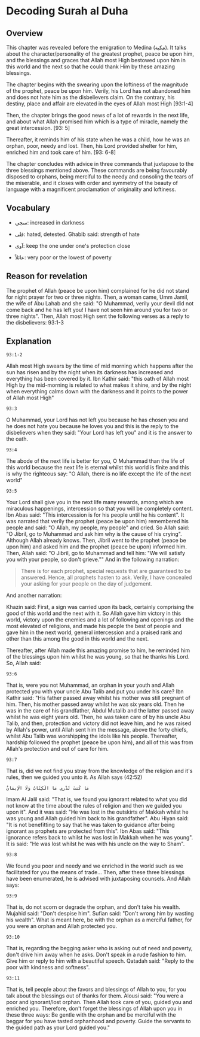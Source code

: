 # Decoding Surah al Duha

## Overview

This chapter was revealed before the emigration to Medina (مكية). It talks about the character/personality of the greatest prophet, peace be upon him, and the blessings and graces that Allah most High bestowed upon him in this world and the next so that he could thank Him by these amazing blessings.

The chapter begins with the swearing upon the loftiness of the magnitude of the prophet, peace be upon him. Verily, his Lord has not abandoned him and does not hate him as the disbelievers claim. On the contrary, his destiny, place and affair are elevated in the eyes of Allah most High [93:1-4]

Then, the chapter brings the good news of a lot of rewards in the next life, and about what Allah promised him which is a type of miracle, namely the great intercession. [93: 5]

Thereafter, it reminds him of his state when he was a child, how he was an orphan, poor, needy and lost. Then, his Lord provided shelter for him, enriched him and took care of him. [93: 6-8]

The chapter concludes with advice in three commands that juxtapose to the three blessings mentioned above. These commands are being favourably disposed to orphans, being merciful to the needy and consoling the tears of the miserable, and it closes with order and symmetry of the beauty of language with a magnificent proclamation of originality and loftiness.

## Vocabulary

- سجى: increased in darkness

- قلى: hated, detested. Ghabib said: strength of hate

- آوى: keep the one under one's protection close

- عائلاً: very poor or the lowest of poverty

## Reason for revelation

The prophet of Allah (peace be upon him) complained for he did not stand for night prayer for two or three nights. Then, a woman came, Umm Jamil, the wife of Abu Lahab and she said: "O Muhammad, verily your devil did not come back and he has left you! I have not seen him around you for two or three nights". Then, Allah most High sent the following verses as a reply to the disbelievers: 93:1-3

## Explanation

```
93:1-2
```

Allah most High swears by the time of mid morning which happens after the sun has risen and by the night when its darkness has increased and everything has been covered by it. Ibn Kathir said: "this oath of Allah most High by the mid-morning is related to what makes it shine, and by the night when everything calms down with the darkness and it points to the power of Allah most High"

```
93:3
```

O Muhammad, your Lord has not left you because he has chosen you and he does not hate you because he loves you and this is the reply to the disbelievers when they said: "Your Lord has left you" and it is the answer to the oath.

```
93:4
```

The abode of the next life is better for you, O Muhammad than the life of this world because the next life is eternal whilst this world is finite and this is why the righteous say: "O Allah, there is no life except the life of the next world"

```
93:5
```

Your Lord shall give you in the next life many rewards, among which are miraculous happenings, intercession so that you will be completely content. Ibn Abas said: "This intercession is for his people until he his content". It was narrated that verily the prophet (peace be upon him) remembered his people and said: "O Allah, my people, my people" and cried. So Allah said: "O Jibril, go to Muhammad and ask him why is the cause of his crying". Although Allah already knows. Then, Jibril went to the prophet (peace be upon him) and asked him and the prophet (peace be upon) informed him. Then, Allah said: "O Jibril, go to Muhammad and tell him: "We will satisfy you with your people, so don't grieve."" And in the following narration: 

> There is for each prophet, special requests that are guaranteed to be answered. Hence, all prophets hasten to ask. Verily, I have concealed your asking for your people on the day of judgement.

And another narration:

Khazin said: First, a sign was carried upon its back, certainly comprising the good of this world and the next with it. So Allah gave him victory in this world, victory upon the enemies and a lot of following and openings and the most elevated of religions, and made his people the best of people and gave him in the next world, general intercession and a praised rank and other than this among the good in this world and the next.

Thereafter, after Allah made this amazing promise to him, he reminded him of the blessings upon him whilst he was young, so that he thanks his Lord. So, Allah said:

```
93:6
```

That is, were you not Muhammad, an orphan in your youth and Allah protected you with your uncle Abu Talib and put you under his care? Ibn Kathir said: "His father passed away whilst his mother was still pregnant of him. Then, his mother passed away whilst he was six years old. Then he was in the care of his grandfather, Abdul Mutalib and the latter passed away whilst he was eight years old. Then, he was taken care of by his uncle Abu Talib, and then, protection and victory did not leave him, and he was raised by Allah's power, until Allah sent him the message, above the forty chiefs, whilst Abu Talib was worshipping the idols like his people. Thereafter, hardship followed the prophet (peace be upon him), and all of this was from Allah's protection and out of care for him.

```
93:7
```

That is, did we not find you stray from the knowledge of the religion and it's rules, then we guided you unto it. As Allah says (42:52)

```
مَا كُنتَ تَدْرِي مَا الْكِتَابُ وَلَا الْإِيمَانُ
```

Imam Al Jalil said: "That is, we found you ignorant related to what you did not know at the time about the rules of religion and then we guided you upon it". And it was said: "He was lost in the outskirts of Makkah whilst he was young and Allah guided him back to his grandfather". Abu Hiyan said: "It is not benefitting to say that he was taken to guidance after being ignorant as prophets are protected from this". Ibn Abas said: "This ignorance refers back to whilst he was lost in Makkah when he was young". It is said: "He was lost whilst he was with his uncle on the way to Sham".

```
93:8
```

We found you poor and needy and we enriched in the world such as we facilitated for you the means of trade... Then, after these three blessings have been enumerated, he is advised with juxtaposing counsels. And Allah says:

```
93:9
```

That is, do not scorn or degrade the orphan, and don't take his wealth. Mujahid said: "Don't despise him". Sufian said: "Don't wrong him by wasting his wealth". What is meant here, be with the orphan as a merciful father, for you were an orphan and Allah protected you.

```
93:10
```

That is, regarding the begging asker who is asking out of need and poverty, don't drive him away when he asks. Don't speak in a rude fashion to him. Give him or reply to him with a beautiful speech. Qatadah said: "Reply to the poor with kindness and softness".

```
93:11
```

That is, tell people about the favors and blessings of Allah to you, for you talk about the blessings out of thanks for them. Alousi said: "You were a poor and ignorant/lost orphan. Then Allah took care of you, guided you and enriched you. Therefore, don't forget the blessings of Allah upon you in these three ways: Be gentle with the orphan and be merciful with the beggar for you have tasted orphanhood and poverty. Guide the servants to the guided path as your Lord guided you."